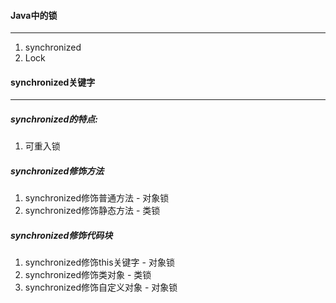 #### Java中的锁

---

1. synchronized
2. Lock

#### synchronized关键字

---

##### synchronized的特点:

1. 可重入锁

##### synchronized修饰方法

1. synchronized修饰普通方法 - 对象锁
2. synchronized修饰静态方法 - 类锁

##### synchronized修饰代码块

1. synchronized修饰this关键字 - 对象锁
2. synchronized修饰类对象 - 类锁
3. synchronized修饰自定义对象 - 对象锁